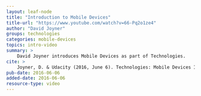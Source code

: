 ```yaml
---
layout: leaf-node
title: "Introduction to Mobile Devices"
title-url: "https://www.youtube.com/watch?v=66-Pq2o1ze4"
author: "David Joyner"
groups: technologies
categories: mobile-devices
topics: intro-video
summary: >
    David Joyner introduces Mobile Devices as part of Technologies.
cite: >
    Joyner, D. & Udacity (2016, June 6). Technologies: Mobile Devices Introductory Video. Retrieved from https://www.youtube.com/watch?v=66-Pq2o1ze4
pub-date: 2016-06-06
added-date: 2016-06-06
resource-type: video
---
```

